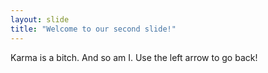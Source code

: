 ```yaml
---
layout: slide
title: "Welcome to our second slide!"
---
```

Karma is a bitch. And so am I.
Use the left arrow to go back!
